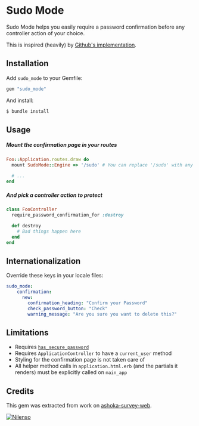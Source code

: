 # Sudo Mode

Sudo Mode helps you easily require a password confirmation before any controller action of your choice.

This is inspired (heavily) by [Github's implementation](https://github.com/blog/1513-introducing-github-sudo-mode).

## Installation

Add `sudo_mode` to your Gemfile:

```ruby
gem "sudo_mode"
```

And install:

```bash
$ bundle install
```

## Usage

##### Mount the confirmation page in your routes
```ruby
Foo::Application.routes.draw do
  mount SudoMode::Engine => '/sudo' # You can replace '/sudo' with any other prefix
  
  # ...
end
```

##### And pick a controller action to protect
```ruby
class FooController
  require_password_confirmation_for :destroy

  def destroy
    # Bad things happen here
  end
end
```

## Internationalization

Override these keys in your locale files:

```yaml
sudo_mode:
    confirmation:
      new:
        confirmation_heading: "Confirm your Password"
        check_password_button: "Check"
        warning_message: "Are you sure you want to delete this?"
```

## Limitations

- Requires [`has_secure_password`](http://api.rubyonrails.org/classes/ActiveModel/SecurePassword/ClassMethods.html)
- Requires `ApplicationController` to have a `current_user` method
- Styling for the confirmation page is not taken care of
- All helper method calls in `application.html.erb` (and the partials it renders) must be explicitly called on `main_app`

## Credits

This gem was extracted from work on [ashoka-survey-web](http://github.com/nilenso/ashoka-survey-web).

[![Nilenso](https://s3.amazonaws.com/nilenso/nilenso.png)](http://nilenso.com)
